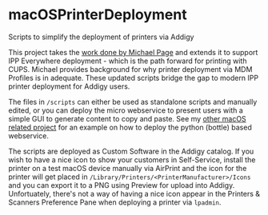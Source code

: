 # macOSPrinterDeployment
 Scripts to simplify the deployment of printers via Addigy

This project takes the [work done by Michael Page](https://techion.com.au/blog/2019/6/11/advanced-printer-deployment-with-addigy-mdm) and extends it to support IPP Everywhere deployment - which is the path forward for printing with CUPS. Michael provides background for why printer deployment via MDM Profiles is in adequate. These updated scripts bridge the gap to modern IPP printer deployment for Addigy users.

The files in `/scripts` can either be used as standalone scripts and manually edited, or you can deploy the micro webservice to present users with a simple GUI to generate content to copy and paste. See my [other macOS related project](https://github.com/jameskirsop/macOSLocalAdminPasswordManagement) for an example on how to deploy the python (bottle) based webservice.

The scripts are deployed as Custom Software in the Addigy catalog. If you wish to have a nice icon to show your customers in Self-Service, install the printer on a test macOS device manually via AirPrint and the icon for the printer will get placed in `/Library/Printers/<PrinterManufacturer>/Icons` and you can export it to a PNG using Preview for upload into Addigy. Unfortuately, there's not a way of having a nice icon appear in the Printers & Scanners Preference Pane when deploying a printer via `lpadmin`.